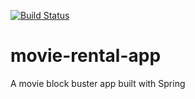 [![Build Status](https://travis-ci.org/xa2113/movie-rental-app.svg?branch=master)](https://travis-ci.org/xa2113/movie-rental-app)


# movie-rental-app
A movie block buster app built with Spring
